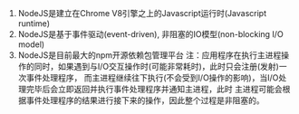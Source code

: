 1. NodeJS是建立在Chrome V8引擎之上的Javascript运行时(Javascript runtime)
2. NodeJS是基于事件驱动(event-driven), 非阻塞的IO模型(non-blocking I/O model)
3. NodeJS是目前最大的npm开源依赖包管理平台
注：应用程序在执行主进程操作的同时，如果遇到与I/O交互操作时(可能非常耗时)，此时只会注册(发射)一次事件处理程序，
而主进程继续往下执行(不会受到I/O操作的影响)，当I/O处理完毕后会立即返回并执行事件处理程序并通知主进程，此时
主进程可能会根据事件处理程序的结果进行接下来的操作，因此整个过程是非阻塞的。